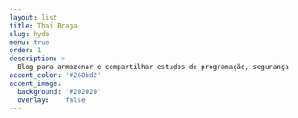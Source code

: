 ```yaml
---
layout: list
title: Thai Braga
slug: hyde
menu: true
order: 1
description: >
  Blog para armazenar e compartilhar estudos de programação, segurança e metodologias ágeis..
accent_color: '#268bd2'
accent_image:
  background: '#202020'
  overlay:    false
---
```

